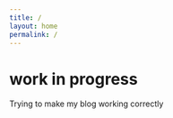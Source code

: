 ```yaml
---
title: /
layout: home
permalink: /
---
```


# work in progress

Trying to make my blog working correctly
